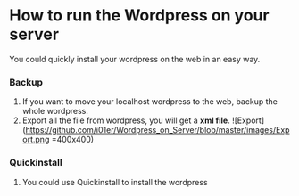# How to run the Wordpress on your server
You could quickly install your wordpress on the web in an easy way.

### Backup
1. If you want to move your localhost wordpress to the web, backup the whole wordpress.
2. Export all the file from wordpress, you will get a **xml file**.
![Export](https://github.com/i01er/Wordpress_on_Server/blob/master/images/Export.png =400x400)

### Quickinstall
1. You could use Quickinstall to install the wordpress
